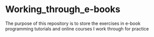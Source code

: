 # Working_through_e-books
The purpose of this repository is to store the exercises in e-book programming tutorials and online courses I work through for practice
